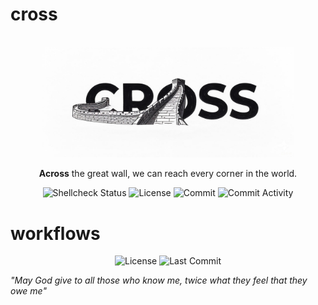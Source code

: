 # cross

<div align="center">
  <br>
  <img width="80%" style="max-width:80%" src=".github/cross.jpg" title="cross">
  <br>
  <p> <b>Across</b> the great wall, we can reach every corner in the world.</p>
</div>

<div align="center">
  <img src="https://img.shields.io/github/actions/workflow/status/honeok/cross/shellcheck.yml?branch=master&label=shellcheck&logo=github&style=flat-square" alt="Shellcheck Status" />
  <img src="https://img.shields.io/github/license/honeok/cross.svg?style=flat-square" alt="License" />
  <img src="https://img.shields.io/github/last-commit/honeok/cross.svg?style=flat-square" alt="Commit" />
  <img src="https://img.shields.io/github/commit-activity/m/honeok/cross.svg?style=flat-square" alt="Commit Activity" />
</div>






# workflows

<p align="center">
<img src="https://img.shields.io/github/license/havario/workflows.svg?style=flat" alt="License" />
<img src="https://img.shields.io/github/last-commit/havario/workflows?style=flat" alt="Last Commit" />
</p>

_"May God give to all those who know me, twice what they feel that they owe me"_